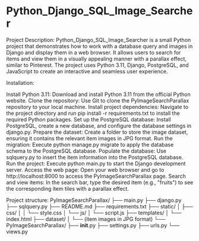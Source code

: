 # Python_Django_SQL_Image_Searcher

Project Description:
 Python_Django_SQL_Image_Searcher is a small Python project that demonstrates how to work with a database query and images in Django and display them in a web browser. 
 It allows users to search for items and view them in a visually appealing manner with a parallax effect, similar to Pinterest. 
 The project uses Python 3.11, Django, PostgreSQL, and JavaScript to create an interactive and seamless user experience.

Installation:

  Install Python 3.11: Download and install Python 3.11 from the official Python website.
  Clone the repository: Use Git to clone the PyImageSearchParallax repository to your local machine.
  Install project dependencies: Navigate to the project directory and run pip install -r requirements.txt to install the required Python packages.
  Set up the PostgreSQL database: Install PostgreSQL, create a new database, and configure the database settings in django.py.
  Prepare the dataset: Create a folder to store the image dataset, ensuring it contains the relevant item images in JPG format.
  Run the migration: Execute python manage.py migrate to apply the database schema to the PostgreSQL database.
  Populate the database: Use sqlquery.py to insert the item information into the PostgreSQL database.
  Run the project: Execute python main.py to start the Django development server.
  Access the web page: Open your web browser and go to http://localhost:8000 to access the PyImageSearchParallax page.
  Search and view items: In the search bar, type the desired item (e.g., "fruits") to see the corresponding item tiles with a parallax effect.

Project structure:
  PyImageSearchParallax/
  ├── main.py
  ├── django.py
  ├── sqlquery.py
  ├── README.md
  ├── requirements.txt
  ├── static/
  │   ├── css/
  │   │   └── style.css
  │   └── js/
  │       └── script.js
  ├── templates/
  │   └── index.html
  ├── dataset/
  │   └── (item images in JPG format)
  └── PyImageSearchParallax/
      ├── __init__.py
      ├── settings.py
      ├── urls.py
      └── views.py
